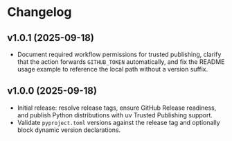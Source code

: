 # Changelog

## v1.0.1 (2025-09-18)

- Document required workflow permissions for trusted publishing, clarify that
  the action forwards `GITHUB_TOKEN` automatically, and fix the README usage
  example to reference the local path without a version suffix.

## v1.0.0 (2025-09-18)

- Initial release: resolve release tags, ensure GitHub Release readiness, and
  publish Python distributions with uv Trusted Publishing support.
- Validate `pyproject.toml` versions against the release tag and optionally
  block dynamic version declarations.
